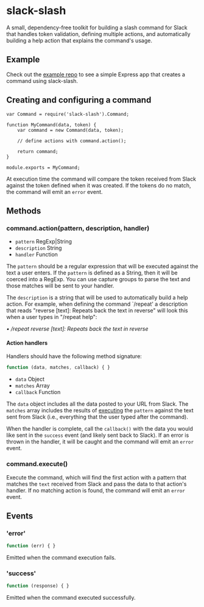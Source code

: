 # slack-slash

A small, dependency-free toolkit for building a slash command for Slack that handles token validation, defining multiple actions, and automatically building a help action that explains the command's usage.

## Example

Check out the [example repo](https://github.com/lund5000/slack-slash-example) to see a simple Express app that creates a command using slack-slash.

## Creating and configuring a command

```
var Command = require('slack-slash').Command;

function MyCommand(data, token) {
	var command = new Command(data, token);

	// define actions with command.action();

	return command;
}

module.exports = MyCommand;
```

At execution time the command will compare the token received from Slack against the token defined when it was created. If the tokens do no match, the command will emit an `error` event.

## Methods

### command.action(pattern, description, handler)
- `pattern` RegExp|String
- `description` String
- `handler` Function

The `pattern` should be a regular expression that will be executed against the text a user enters. If the `pattern` is defined as a String, then it will be coerced into a RegExp. You can use capture groups to parse the text and those matches will be sent to your handler.

The `description` is a string that will be used to automatically build a help action. For example, when defining the command `/repeat' a description that reads "reverse [text]: Repeats back the text in reverse" will look this when a user types in "/repeat help":

_• /repeat reverse [text]: Repeats back the text in reverse_

#### Action handlers

Handlers should have the following method signature:

```js
function (data, matches, callback) { }
```
- `data` Object
- `matches` Array 
- `callback` Function

The `data` object includes all the data posted to your URL from Slack. The `matches` array includes the results of [executing](https://developer.mozilla.org/en-US/docs/Web/JavaScript/Reference/Global_Objects/RegExp/exec) the `pattern` against the text sent from Slack (i.e., everything that the user typed after the command).

When the handler is complete, call the `callback()` with the data you would like sent in the `success` event (and likely sent back to Slack). If an error is thrown in the handler, it will be caught and the command will emit an `error` event.

### command.execute()

Execute the command, which will find the first action with a pattern that matches the `text` received from Slack and pass the data to that action's handler. If no matching action is found, the command will emit an `error` event.

## Events

### 'error'
```js
function (err) { }
```

Emitted when the command execution fails.

### 'success'
```js
function (response) { }
```

Emitted when the command executed successfully.